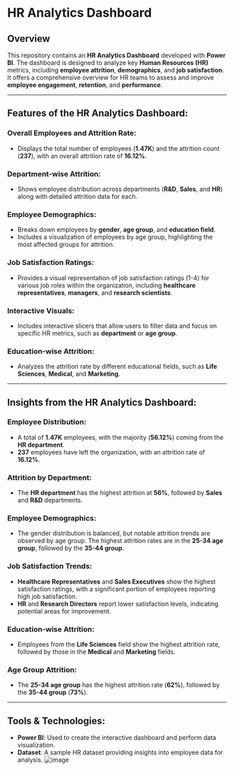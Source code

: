 # HR Analytics Dashboard

## Overview

This repository contains an **HR Analytics Dashboard** developed with **Power BI**. The dashboard is designed to analyze key **Human Resources (HR)** metrics, including **employee attrition**, **demographics**, and **job satisfaction**. It offers a comprehensive overview for HR teams to assess and improve **employee engagement**, **retention**, and **performance**.

---

## Features of the HR Analytics Dashboard:

### Overall Employees and Attrition Rate:
- Displays the total number of employees (**1.47K**) and the attrition count (**237**), with an overall attrition rate of **16.12%**.

### Department-wise Attrition:
- Shows employee distribution across departments (**R&D**, **Sales**, and **HR**) along with detailed attrition data for each.

### Employee Demographics:
- Breaks down employees by **gender**, **age group**, and **education field**.
- Includes a visualization of employees by age group, highlighting the most affected groups for attrition.

### Job Satisfaction Ratings:
- Provides a visual representation of job satisfaction ratings (1-4) for various job roles within the organization, including **healthcare representatives**, **managers**, and **research scientists**.

### Interactive Visuals:
- Includes interactive slicers that allow users to filter data and focus on specific HR metrics, such as **department** or **age group**.

### Education-wise Attrition:
- Analyzes the attrition rate by different educational fields, such as **Life Sciences**, **Medical**, and **Marketing**.

---

## Insights from the HR Analytics Dashboard:

### Employee Distribution:
- A total of **1.47K** employees, with the majority (**56.12%**) coming from the **HR department**.
- **237** employees have left the organization, with an attrition rate of **16.12%**.

### Attrition by Department:
- The **HR department** has the highest attrition at **56%**, followed by **Sales** and **R&D** departments.

### Employee Demographics:
- The gender distribution is balanced, but notable attrition trends are observed by age group. The highest attrition rates are in the **25-34 age group**, followed by the **35-44 group**.

### Job Satisfaction Trends:
- **Healthcare Representatives** and **Sales Executives** show the highest satisfaction ratings, with a significant portion of employees reporting high job satisfaction.
- **HR** and **Research Directors** report lower satisfaction levels, indicating potential areas for improvement.

### Education-wise Attrition:
- Employees from the **Life Sciences** field show the highest attrition rate, followed by those in the **Medical** and **Marketing** fields.

### Age Group Attrition:
- The **25-34 age group** has the highest attrition rate (**62%**), followed by the **35-44 group** (**73%**).

---

## Tools & Technologies:

- **Power BI**: Used to create the interactive dashboard and perform data visualization.
- **Dataset**: A sample HR dataset providing insights into employee data for analysis.
![image](https://github.com/user-attachments/assets/2ac66a67-6791-45ae-b266-48fd2c8f989e)


